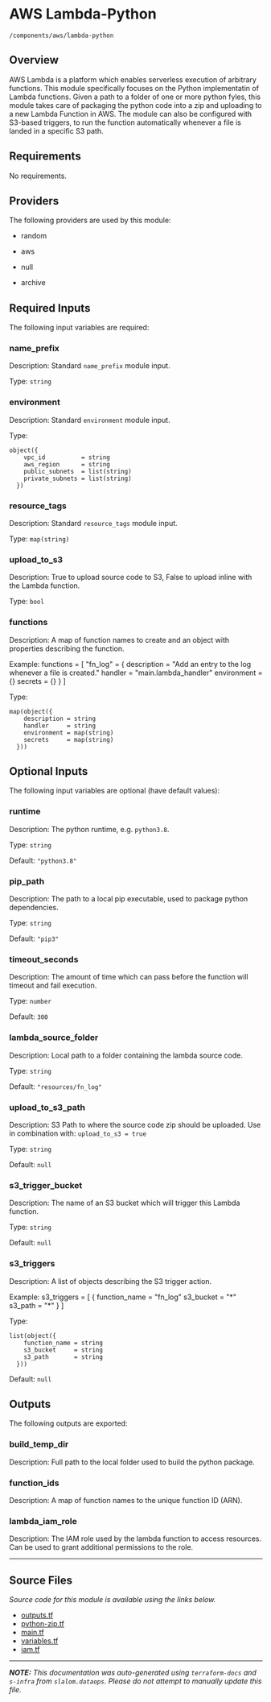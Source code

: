 
# AWS Lambda-Python

`/components/aws/lambda-python`

## Overview


AWS Lambda is a platform which enables serverless execution of arbitrary functions. This module specifically focuses on the
Python implementatin of Lambda functions. Given a path to a folder of one or more python fyles, this module takes care of
packaging the python code into a zip and uploading to a new Lambda Function in AWS. The module can also be configured with
S3-based triggers, to run the function automatically whenever a file is landed in a specific S3 path.

## Requirements

No requirements.

## Providers

The following providers are used by this module:

- random

- aws

- null

- archive

## Required Inputs

The following input variables are required:

### name\_prefix

Description: Standard `name_prefix` module input.

Type: `string`

### environment

Description: Standard `environment` module input.

Type:

```hcl
object({
    vpc_id          = string
    aws_region      = string
    public_subnets  = list(string)
    private_subnets = list(string)
  })
```

### resource\_tags

Description: Standard `resource_tags` module input.

Type: `map(string)`

### upload\_to\_s3

Description: True to upload source code to S3, False to upload inline with the Lambda function.

Type: `bool`

### functions

Description: A map of function names to create and an object with properties describing the function.

Example:
  functions = [
    "fn\_log" = {
      description = "Add an entry to the log whenever a file is created."
      handler     = "main.lambda\_handler"
      environment = {}
      secrets     = {}
    }
  ]

Type:

```hcl
map(object({
    description = string
    handler     = string
    environment = map(string)
    secrets     = map(string)
  }))
```

## Optional Inputs

The following input variables are optional (have default values):

### runtime

Description: The python runtime, e.g. `python3.8`.

Type: `string`

Default: `"python3.8"`

### pip\_path

Description: The path to a local pip executable, used to package python dependencies.

Type: `string`

Default: `"pip3"`

### timeout\_seconds

Description: The amount of time which can pass before the function will timeout and fail execution.

Type: `number`

Default: `300`

### lambda\_source\_folder

Description: Local path to a folder containing the lambda source code.

Type: `string`

Default: `"resources/fn_log"`

### upload\_to\_s3\_path

Description: S3 Path to where the source code zip should be uploaded.
Use in combination with: `upload_to_s3 = true`

Type: `string`

Default: `null`

### s3\_trigger\_bucket

Description: The name of an S3 bucket which will trigger this Lambda function.

Type: `string`

Default: `null`

### s3\_triggers

Description: A list of objects describing the S3 trigger action.

Example:
  s3\_triggers = [
    {
      function\_name = "fn\_log"
      s3\_bucket     = "\*"
      s3\_path       = "\*"
    }
  ]

Type:

```hcl
list(object({
    function_name = string
    s3_bucket     = string
    s3_path       = string
  }))
```

Default: `null`

## Outputs

The following outputs are exported:

### build\_temp\_dir

Description: Full path to the local folder used to build the python package.

### function\_ids

Description: A map of function names to the unique function ID (ARN).

### lambda\_iam\_role

Description: The IAM role used by the lambda function to access resources. Can be used to grant
additional permissions to the role.

---------------------

## Source Files

_Source code for this module is available using the links below._

* [outputs.tf](https://github.com/slalom-ggp/dataops-infra/tree/main//components/aws/lambda-python/outputs.tf)
* [python-zip.tf](https://github.com/slalom-ggp/dataops-infra/tree/main//components/aws/lambda-python/python-zip.tf)
* [main.tf](https://github.com/slalom-ggp/dataops-infra/tree/main//components/aws/lambda-python/main.tf)
* [variables.tf](https://github.com/slalom-ggp/dataops-infra/tree/main//components/aws/lambda-python/variables.tf)
* [iam.tf](https://github.com/slalom-ggp/dataops-infra/tree/main//components/aws/lambda-python/iam.tf)

---------------------

_**NOTE:** This documentation was auto-generated using
`terraform-docs` and `s-infra` from `slalom.dataops`.
Please do not attempt to manually update this file._
